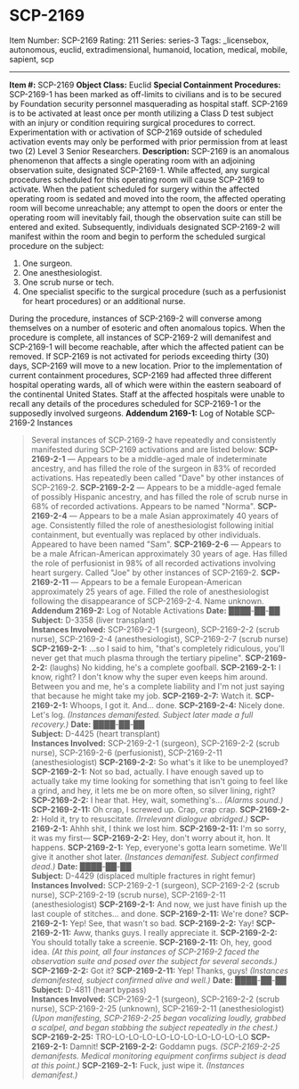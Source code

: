 # SCP-2169
Item Number: SCP-2169
Rating: 211
Series: series-3
Tags: _licensebox, autonomous, euclid, extradimensional, humanoid, location, medical, mobile, sapient, scp

---

**Item #:** SCP-2169
**Object Class:** Euclid
**Special Containment Procedures:** SCP-2169-1 has been marked as off-limits to civilians and is to be secured by Foundation security personnel masquerading as hospital staff.
SCP-2169 is to be activated at least once per month utilizing a Class D test subject with an injury or condition requiring surgical procedures to correct. Experimentation with or activation of SCP-2169 outside of scheduled activation events may only be performed with prior permission from at least two (2) Level 3 Senior Researchers.
**Description:** SCP-2169 is an anomalous phenomenon that affects a single operating room with an adjoining observation suite, designated SCP-2169-1. While affected, any surgical procedures scheduled for this operating room will cause SCP-2169 to activate.
When the patient scheduled for surgery within the affected operating room is sedated and moved into the room, the affected operating room will become unreachable; any attempt to open the doors or enter the operating room will inevitably fail, though the observation suite can still be entered and exited. Subsequently, individuals designated SCP-2169-2 will manifest within the room and begin to perform the scheduled surgical procedure on the subject:
  1. One surgeon.
  2. One anesthesiologist.
  3. One scrub nurse or tech.
  4. One specialist specific to the surgical procedure (such as a perfusionist for heart procedures) or an additional nurse.

During the procedure, instances of SCP-2169-2 will converse among themselves on a number of esoteric and often anomalous topics. When the procedure is complete, all instances of SCP-2169-2 will demanifest and SCP-2169-1 will become reachable, after which the affected patient can be removed.
If SCP-2169 is not activated for periods exceeding thirty (30) days, SCP-2169 will move to a new location. Prior to the implementation of current containment procedures, SCP-2169 had affected three different hospital operating wards, all of which were within the eastern seaboard of the continental United States. Staff at the affected hospitals were unable to recall any details of the procedures scheduled for SCP-2169-1 or the supposedly involved surgeons.
**Addendum 2169-1:** Log of Notable SCP-2169-2 Instances
> Several instances of SCP-2169-2 have repeatedly and consistently manifested during SCP-2169 activations and are listed below:
> **SCP-2169-2-1** — Appears to be a middle-aged male of indeterminate ancestry, and has filled the role of the surgeon in 83% of recorded activations. Has repeatedly been called "Dave" by other instances of SCP-2169-2.
> **SCP-2169-2-2** — Appears to be a middle-aged female of possibly Hispanic ancestry, and has filled the role of scrub nurse in 68% of recorded activations. Appears to be named "Norma".
> **SCP-2169-2-4** — Appears to be a male Asian approximately 40 years of age. Consistently filled the role of anesthesiologist following initial containment, but eventually was replaced by other individuals. Appeared to have been named "Sam".
> **SCP-2169-2-6** — Appears to be a male African-American approximately 30 years of age. Has filled the role of perfusionist in 98% of all recorded activations involving heart surgery. Called "Joe" by other instances of SCP-2169-2.
> **SCP-2169-2-11** — Appears to be a female European-American approximately 25 years of age. Filled the role of anesthesiologist following the disappearance of SCP-2169-2-4. Name unknown.
**Addendum 2169-2:** Log of Notable Activations
> **Date:** ████-██-██  
>  **Subject:** D-3358 (liver transplant)  
>  **Instances Involved:** SCP-2169-2-1 (surgeon), SCP-2169-2-2 (scrub nurse), SCP-2169-2-4 (anesthesiologist), SCP-2169-2-7 (scrub nurse)
> **SCP-2169-2-1:** …so I said to him, "that's completely ridiculous, you'll never get that much plasma through the tertiary pipeline".
> **SCP-2169-2-2:** (laughs) No kidding, he's a complete goofball.
> **SCP-2169-2-1:** I know, right? I don't know why the super even keeps him around. Between you and me, he's a complete liability and I'm not just saying that because he might take my job.
> **SCP-2169-2-7:** Watch it.
> **SCP-2169-2-1:** Whoops, I got it. And… done.
> **SCP-2169-2-4:** Nicely done. Let's log.
> _(Instances demanifested. Subject later made a full recovery.)_
> **Date:** ████-██-██  
>  **Subject:** D-4425 (heart transplant)  
>  **Instances Involved:** SCP-2169-2-1 (surgeon), SCP-2169-2-2 (scrub nurse), SCP-2169-2-6 (perfusionist), SCP-2169-2-11 (anesthesiologist)
> **SCP-2169-2-2:** So what's it like to be unemployed?
> **SCP-2169-2-1:** Not so bad, actually. I have enough saved up to actually take my time looking for something that isn't going to feel like a grind, and hey, it lets me be on more often, so silver lining, right?
> **SCP-2169-2-2:** I hear that. Hey, wait, something's…
> _(Alarms sound.)_
> **SCP-2169-2-11:** Oh crap, I screwed up. Crap, crap crap.
> **SCP-2169-2-2:** Hold it, try to resuscitate.
> _(Irrelevant dialogue abridged.)_
> **SCP-2169-2-1:** Ahhh shit, I think we lost him.
> **SCP-2169-2-11:** I'm so sorry, it was my first—
> **SCP-2169-2-2:** Hey, don't worry about it, hon. It happens.
> **SCP-2169-2-1:** Yep, everyone's gotta learn sometime. We'll give it another shot later.
> _(Instances demanifest. Subject confirmed dead.)_
> **Date:** ████-██-██  
>  **Subject:** D-4429 (displaced multiple fractures in right femur)  
>  **Instances Involved:** SCP-2169-2-1 (surgeon), SCP-2169-2-2 (scrub nurse), SCP-2169-2-19 (scrub nurse), SCP-2169-2-11 (anesthesiologist)
> **SCP-2169-2-1:** And now, we just have finish up the last couple of stitches… and done.
> **SCP-2169-2-11:** We're done?
> **SCP-2169-2-1:** Yep! See, that wasn't so bad.
> **SCP-2169-2-2:** Yay!
> **SCP-2169-2-11:** Aww, thanks guys. I really appreciate it.
> **SCP-2169-2-2:** You should totally take a screenie.
> **SCP-2169-2-11:** Oh, hey, good idea.
> _(At this point, all four instances of SCP-2169-2 faced the observation suite and posed over the subject for several seconds.)_
> **SCP-2169-2-2:** Got it?
> **SCP-2169-2-11:** Yep! Thanks, guys!
> _(Instances demanifested, subject confirmed alive and well.)_
> **Date:** ████-██-██  
>  **Subject:** D-4811 (heart bypass)  
>  **Instances Involved:** SCP-2169-2-1 (surgeon), SCP-2169-2-2 (scrub nurse), SCP-2169-2-25 (unknown), SCP-2169-2-11 (anesthesiologist)
> _(Upon manifesting, SCP-2169-2-25 began vocalizing loudly, grabbed a scalpel, and began stabbing the subject repeatedly in the chest.)_
> **SCP-2169-2-25:** TRO-LO-LO-LO-LO-LO-LO-LO-LO-LO-LO
> **SCP-2169-2-1:** Damnit!
> **SCP-2169-2-2:** Goddamn pugs.
> _(SCP-2169-2-25 demanifests. Medical monitoring equipment confirms subject is dead at this point.)_
> **SCP-2169-2-1:** Fuck, just wipe it.
> _(Instances demanifest.)_